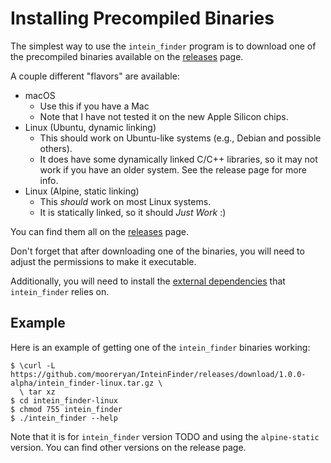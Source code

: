 # Installing Precompiled Binaries

The simplest way to use the `intein_finder` program is to download one of the precompiled binaries available on the [releases](https://github.com/mooreryan/intein_finder/releases) page.

A couple different "flavors" are available:

- macOS
  - Use this if you have a Mac
  - Note that I have not tested it on the new Apple Silicon chips.
- Linux (Ubuntu, dynamic linking)
  - This should work on Ubuntu-like systems (e.g., Debian and possible others).
  - It does have some dynamically linked C/C++ libraries, so it may not work if you have an older system. See the release page for more info.
- Linux (Alpine, static linking)
  - This _should_ work on most Linux systems.
  - It is statically linked, so it should _Just Work_ :)

You can find them all on the [releases](https://github.com/mooreryan/intein_finder/releases) page.

Don't forget that after downloading one of the binaries, you will need to adjust the permissions to make it executable.

Additionally, you will need to install the [external dependencies](./installing-external-dependencies.md) that `intein_finder` relies on.

## Example

Here is an example of getting one of the `intein_finder` binaries working:

```
$ \curl -L https://github.com/mooreryan/InteinFinder/releases/download/1.0.0-alpha/intein_finder-linux.tar.gz \
  \ tar xz
$ cd intein_finder-linux
$ chmod 755 intein_finder
$ ./intein_finder --help
```

Note that it is for `intein_finder` version TODO and using the `alpine-static` version. You can find other versions on the release page.
